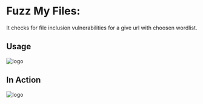 # Fuzz My Files:
It checks for file inclusion vulnerabilities for a give url with choosen wordlist.

## Usage
![logo](https://github.com/MrR3boot/HackTheBox/blob/master/File%20Inclusion/usage.png)


## In Action
![logo](https://github.com/MrR3boot/HackTheBox/blob/master/File%20Inclusion/action.png)
